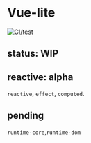 # Vue-lite

[![CI/test](https://github.com/Akimotorakiyu/vue3-lite/workflows/CI/test/badge.svg)](https://github.com/Akimotorakiyu/vue3-lite/actions?query=workflow%3ACI%2Ftest)

## status: WIP

## reactive: alpha

`reactive`, `effect`, `computed`.

## pending

`runtime-core`,`runtime-dom`
